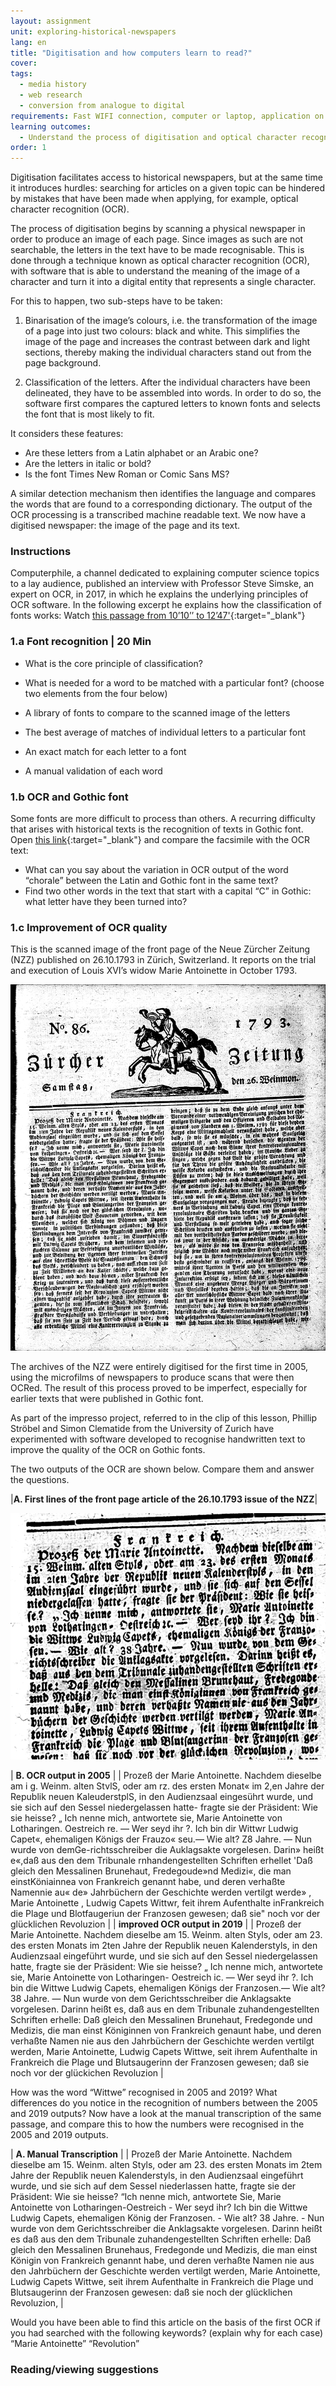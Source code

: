 ```yaml
---
layout: assignment
unit: exploring-historical-newspapers
lang: en
title: "Digitisation and how computers learn to read?"
cover:
tags:
  - media history
  - web research
  - conversion from analogue to digital
requirements: Fast WIFI connection, computer or laptop, application on laptop or computer to view video,
learning outcomes:
  - Understand the process of digitisation and optical character recognition 
order: 1
---
```


Digitisation facilitates access to historical newspapers, but at the same time it introduces hurdles: searching for articles on a given topic can be hindered by mistakes that have been made when applying, for example, optical character recognition (OCR).

The process of digitisation begins by scanning a physical newspaper in order to produce an image of each page. Since images as such are not searchable, the letters in the text have to be made recognisable. This is done through a technique known as optical character recognition (OCR), with software that is able to understand the meaning of the image of a character and turn it into a digital entity that represents a single character. 

For this to happen, two sub-steps have to be taken:   

1. Binarisation of the image’s colours, i.e. the transformation of the image of a page into just two colours: black and white. This simplifies the image of the page and increases the contrast between dark and light sections, thereby making the individual characters stand out from the page background. 

2. Classification of the letters. After the individual characters have been delineated, they have to be assembled into words. In order to do so, the software first compares the captured letters to known fonts and selects the font that is most likely to fit.

It considers these features:  
- Are these letters from a Latin alphabet or an Arabic one? 
- Are the letters in italic or bold? 
- Is the font Times New Roman or Comic Sans MS? 

A similar detection mechanism then identifies the language and compares the words that are found to a corresponding dictionary. The output of the OCR processing is a transcribed machine readable text. We now have a digitised newspaper: the image of the page and its text.


<!-- more -->

<!-- briefing-student -->

### Instructions
<!-- section-contents -->

Computerphile, a channel dedicated to explaining computer science topics to a lay audience, published an interview with Professor Steve Simske, an expert on OCR, in 2017, in which he explains the underlying principles of OCR software. In the following excerpt he explains how the classification of fonts works:
Watch [this passage from 10’10’’ to 12’47'](https://youtu.be/ZNrteLp_SvY?t=610){:target="_blank"}

<!-- section -->

### 1.a Font recognition  | 20 Min
<!-- section-contents -->

- What is the core principle of classification? 
- What is needed for a word to be matched with a particular font? (choose two elements from the four below)

- A library of fonts to compare to the scanned image of the letters  
- The best average of matches of individual letters to a particular font
- An exact match for each letter to a font 
- A manual validation of each word

<!-- section -->

### 1.b OCR and Gothic font
<!-- section-contents -->

Some fonts are more difficult to process than others. A recurring difficulty that arises with historical texts is the recognition of texts in Gothic font. 
Open [this link](http://www.eluxemburgensia.lu/BnlViewer/view/index.html?lang=fr#panel:pa|issue:1160880|article:DTL31){:target="_blank"} and compare the facsimile with the OCR text: 

- What can you say about the variation in OCR output of the word “chorale” between the Latin and Gothic font in the same text?
- Find two other words in the text that start with a capital “C” in Gothic: what letter have they been turned into? 

<!-- section -->

### 1.c Improvement of OCR quality
<!-- section-contents -->

This is the scanned image of the front page of the Neue Zürcher Zeitung (NZZ) published on 26.10.1793 in Zürich, Switzerland. It reports on the trial and execution of Louis XVI’s widow Marie Antoinette in October 1793.

![zurich-newspaper.png](../../assets/images/zurich.png)

The archives of the NZZ were entirely digitised for the first time in 2005, using the microfilms of newspapers to produce scans that were then OCRed. The result of this process proved to be imperfect, especially for earlier texts that were published in Gothic font.

As part of the impresso project, referred to in the clip of this lesson, Phillip Ströbel and Simon Clematide from the University of Zurich have experimented with software developed to recognise handwritten text to improve the quality of the OCR on Gothic fonts. 

The two outputs of the OCR are shown below. Compare them and answer the questions. 

|**A. First lines of the front page article of the 26.10.1793 issue of the NZZ**|

![fragment-zurich.png](../../assets/images/fragment-zurich.png)

| **B. OCR output in 2005** |
| Prozeß der Marie Antoinette. Nachdem dieselbe am i g. Weinm. alten StvlS, oder am rz. des ersten Monat« im 2,en Jahre der Republik neuen KaleuderstplS, in den Audienzsaal eingesührt wurde, und sie sich auf den Sessel niedergelassen hatte- fragte sie der Präsident: Wie sie heisse? „ Ich nenne mich, antwortete sie, Marie Antoinette von Lotharingen. Oestreich re. — Wer seyd ihr ?. Ich bin dir Wittwr Ludwig Capet«, ehemaligen Königs der Frauzo« seu.— Wie alt? Z8 Jahre. — Nun wurde von demGe-richtsschreiber die Auklagsakte vorgelesen. Darin» heißt e«,daß aus den dem Tribunale rnhandengestellten Schriften erhellet 'Daß gleich den Messalinen Brunehaut, Fredegoude»nd Medizi«, die man einstKöniainnea von Frankreich genannt habe, und deren verhaßte Namennie au« de» Jahrbüchern der Geschichte werden vertilgt werde» , Marie Antoinette , Ludwig Capets Wittwr, feit ihrem Aufenthalte inFrankreich die Plage und Blotfaugeriun der Franzosen gewesen; daß sie" noch vor der glücklichen Revoluzion |
| **improved OCR output in 2019** |
| Prozeß der Marie Antoinette. Nachdem dieselbe am 15. Weinm. alten Styls, oder am 23. des ersten Monats im 2ten Jahre der Republik neuen Kalenderstyls, in den Audienzsaal eingeführt wurde, und sie sich auf den Sessel niedergelassen hatte, fragte sie der Präsident: Wie sie heisse? „ Ich nenne mich, antwortete sie, Marie Antoinette von Lotharingen- Oestreich ic. — Wer seyd ihr ?. Ich bin die Wittwe Ludwig Capets, ehemaligen Königs der Franzosen.— Wie alt? 38 Jahre. — Nun wurde von dem Gerichtsschreiber die Anklagsakte vorgelesen. Darinn heißt es, daß aus en dem Tribunale zuhandengestellten Schriften erhelle: Daß gleich den Messalinen Brunehaut, Fredegonde und Medizis, die man einst Königinnen von Frankreich genaunt habe, und deren verhaßte Namen nie aus den Jahrbüchern der Geschichte werden vertilgt werden, Marie Antoinette, Ludwig Capets Wittwe, seit ihrem Aufenthalte in Frankreich die Plage und Blutsaugerinn der Franzosen gewesen; daß sie noch vor der glückichen Revoluzion |

How was the word “Wittwe” recognised in 2005 and 2019? 
What differences do you notice in the recognition of numbers between the 2005 and 2019 outputs?
Now have a look at the manual transcription of the same passage, and compare this to how the numbers were recognised in the 2005 and 2019 outputs.

| **A. Manual Transcription** |
| Prozeß der Marie Antoinette. Nachdem dieselbe am 15. Weinm. alten Styls, oder am 23. des ersten Monats im 2tem Jahre der Republik neuen Kalenderstyls, in den Audienzsaal eingeführt wurde, und sie sich auf dem Sessel niederlassen hatte, fragte sie der Präsident: Wie sie heisse? “Ich nenne mich, antwortete Sie, Marie Antoinette von Lotharingen-Oestreich - Wer seyd ihr? Ich bin die Wittwe Ludwig Capets, ehemaligen König der Franzosen. - Wie alt? 38 Jahre. - Nun wurde von dem Gerichtsschreiber die Anklagsakte vorgelesen. Darinn heißt es daß aus den dem Tribunale zuhandengestellten Schriften erhelle: Daß gleich den Messalinen Brunehaus, Fredegonde und Medizis, die man einst Königin von Frankreich genannt habe, und deren verhaßte Namen nie aus den Jahrbüchern der Geschichte werden vertilgt werden, Marie Antoinette, Ludwig Capets Wittwe, seit ihrem Aufenthalte in Frankreich die Plage und Blutsaugerinn der Franzosen gewesen: daß sie noch der glücklichen Revoluzion, |

Would you have been able to find this article on the basis of the first OCR if you had searched with the following keywords? (explain why for each case)
“Marie Antoinette”
“Revolution”

<!-- section -->







### Reading/viewing suggestions
<!-- section-contents -->



<!-- briefing-teacher --> 






